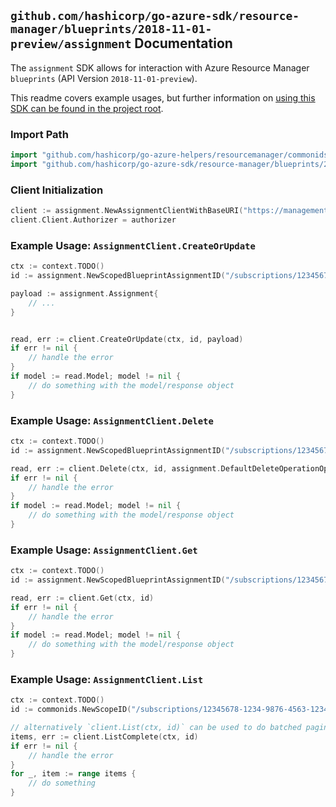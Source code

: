 
## `github.com/hashicorp/go-azure-sdk/resource-manager/blueprints/2018-11-01-preview/assignment` Documentation

The `assignment` SDK allows for interaction with Azure Resource Manager `blueprints` (API Version `2018-11-01-preview`).

This readme covers example usages, but further information on [using this SDK can be found in the project root](https://github.com/hashicorp/go-azure-sdk/tree/main/docs).

### Import Path

```go
import "github.com/hashicorp/go-azure-helpers/resourcemanager/commonids"
import "github.com/hashicorp/go-azure-sdk/resource-manager/blueprints/2018-11-01-preview/assignment"
```


### Client Initialization

```go
client := assignment.NewAssignmentClientWithBaseURI("https://management.azure.com")
client.Client.Authorizer = authorizer
```


### Example Usage: `AssignmentClient.CreateOrUpdate`

```go
ctx := context.TODO()
id := assignment.NewScopedBlueprintAssignmentID("/subscriptions/12345678-1234-9876-4563-123456789012/resourceGroups/some-resource-group", "assignmentName")

payload := assignment.Assignment{
	// ...
}


read, err := client.CreateOrUpdate(ctx, id, payload)
if err != nil {
	// handle the error
}
if model := read.Model; model != nil {
	// do something with the model/response object
}
```


### Example Usage: `AssignmentClient.Delete`

```go
ctx := context.TODO()
id := assignment.NewScopedBlueprintAssignmentID("/subscriptions/12345678-1234-9876-4563-123456789012/resourceGroups/some-resource-group", "assignmentName")

read, err := client.Delete(ctx, id, assignment.DefaultDeleteOperationOptions())
if err != nil {
	// handle the error
}
if model := read.Model; model != nil {
	// do something with the model/response object
}
```


### Example Usage: `AssignmentClient.Get`

```go
ctx := context.TODO()
id := assignment.NewScopedBlueprintAssignmentID("/subscriptions/12345678-1234-9876-4563-123456789012/resourceGroups/some-resource-group", "assignmentName")

read, err := client.Get(ctx, id)
if err != nil {
	// handle the error
}
if model := read.Model; model != nil {
	// do something with the model/response object
}
```


### Example Usage: `AssignmentClient.List`

```go
ctx := context.TODO()
id := commonids.NewScopeID("/subscriptions/12345678-1234-9876-4563-123456789012/resourceGroups/some-resource-group")

// alternatively `client.List(ctx, id)` can be used to do batched pagination
items, err := client.ListComplete(ctx, id)
if err != nil {
	// handle the error
}
for _, item := range items {
	// do something
}
```
